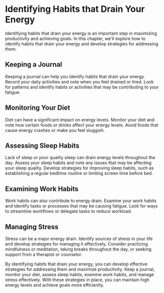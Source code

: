 Identifying Habits that Drain Your Energy
============================================================================

Identifying habits that drain your energy is an important step in maximizing productivity and achieving goals. In this chapter, we'll explore how to identify habits that drain your energy and develop strategies for addressing them.

Keeping a Journal
-----------------

Keeping a journal can help you identify habits that drain your energy. Record your daily activities and note when you feel drained or tired. Look for patterns and identify habits or activities that may be contributing to your fatigue.

Monitoring Your Diet
--------------------

Diet can have a significant impact on energy levels. Monitor your diet and note how certain foods or drinks affect your energy levels. Avoid foods that cause energy crashes or make you feel sluggish.

Assessing Sleep Habits
----------------------

Lack of sleep or poor quality sleep can drain energy levels throughout the day. Assess your sleep habits and note any issues that may be affecting your sleep quality. Develop strategies for improving sleep habits, such as establishing a regular bedtime routine or limiting screen time before bed.

Examining Work Habits
---------------------

Work habits can also contribute to energy drain. Examine your work habits and identify tasks or processes that may be causing fatigue. Look for ways to streamline workflows or delegate tasks to reduce workload.

Managing Stress
---------------

Stress can be a major energy drain. Identify sources of stress in your life and develop strategies for managing it effectively. Consider practicing mindfulness or meditation, taking breaks throughout the day, or seeking support from a therapist or counselor.

By identifying habits that drain your energy, you can develop effective strategies for addressing them and maximize productivity. Keep a journal, monitor your diet, assess sleep habits, examine work habits, and manage stress effectively. With these strategies in place, you can maintain high energy levels and achieve goals more efficiently.
